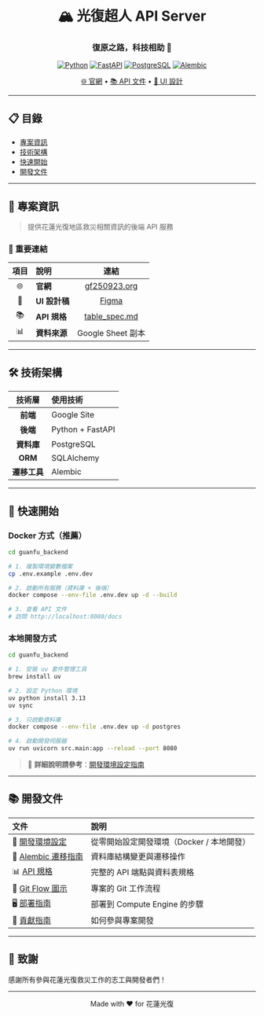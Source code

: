 <div align="center">

# 🏔️ 光復超人 API Server

### 復原之路，科技相助 🤝

[![Python](https://img.shields.io/badge/Python-3.13+-3776AB?style=for-the-badge&logo=python&logoColor=white)](https://www.python.org/)
[![FastAPI](https://img.shields.io/badge/FastAPI-009688?style=for-the-badge&logo=fastapi&logoColor=white)](https://fastapi.tiangolo.com/)
[![PostgreSQL](https://img.shields.io/badge/PostgreSQL-316192?style=for-the-badge&logo=postgresql&logoColor=white)](https://www.postgresql.org/)
[![Alembic](https://img.shields.io/badge/Alembic-6BA81E?style=for-the-badge&logo=python&logoColor=white)](https://alembic.sqlalchemy.org/)

[🌐 官網](https://gf250923.org/map) • [📚 API 文件](https://github.com/GuangFuHero/api-server/blob/main/table_spec.md) • [🎨 UI 設計](https://www.figma.com/design/3HmmJtwok42obsXH93s21b/%E8%8A%B1%E8%93%AE%E5%85%89%E5%BE%A9%E5%BE%A9%E5%8E%9F%E4%B9%8B%E8%B7%AF%EF%BC%81?node-id=162-553&t=Fw2L65c6BsMguQRh-0)

</div>

---

## 📋 目錄

- [專案資訊](#-專案資訊)
- [技術架構](#-技術架構)
- [快速開始](#-快速開始)
- [開發文件](#-開發文件)

---

## 📌 專案資訊

> 提供花蓮光復地區救災相關資訊的後端 API 服務

### 🔗 重要連結

| 項目 | 說明          |                                                                                        連結                                                                                         |
| :--: | :------------ | :---------------------------------------------------------------------------------------------------------------------------------------------------------------------------------: |
|  🌐  | **官網**      |                                                                      [gf250923.org](https://gf250923.org/map)                                                                       |
|  🎨  | **UI 設計稿** | [Figma](https://www.figma.com/design/3HmmJtwok42obsXH93s21b/%E8%8A%B1%E8%93%AE%E5%85%89%E5%BE%A9%E5%BE%A9%E5%8E%9F%E4%B9%8B%E8%B7%AF%EF%BC%81?node-id=162-553&t=Fw2L65c6BsMguQRh-0) |
|  📚  | **API 規格**  |                                                 [table_spec.md](https://github.com/GuangFuHero/api-server/blob/main/table_spec.md)                                                  |
|  📊  | **資料來源**  |                                                                                  Google Sheet 副本                                                                                  |

---

## 🛠️ 技術架構

<div align="center">

|    技術層    | 使用技術         |
| :----------: | :--------------- |
|   **前端**   | Google Site      |
|   **後端**   | Python + FastAPI |
|  **資料庫**  | PostgreSQL       |
|   **ORM**    | SQLAlchemy       |
| **遷移工具** | Alembic          |

</div>

---

## 🚀 快速開始

### Docker 方式（推薦）

```bash
cd guanfu_backend

# 1. 複製環境變數檔案
cp .env.example .env.dev

# 2. 啟動所有服務（資料庫 + 後端）
docker compose --env-file .env.dev up -d --build

# 3. 查看 API 文件
# 訪問 http://localhost:8080/docs
```

### 本地開發方式

```bash
cd guanfu_backend

# 1. 安裝 uv 套件管理工具
brew install uv

# 2. 設定 Python 環境
uv python install 3.13
uv sync

# 3. 只啟動資料庫
docker compose --env-file .env.dev up -d postgres

# 4. 啟動開發伺服器
uv run uvicorn src.main:app --reload --port 8080
```

> 📖 **詳細說明請參考**：[開發環境設定指南](guanfu_backend/docs/getting-started.md)

---

## 📚 開發文件

| 文件                                                      | 說明                                      |
| :-------------------------------------------------------- | :---------------------------------------- |
| 🚀 [開發環境設定](guanfu_backend/docs/getting-started.md) | 從零開始設定開發環境（Docker / 本地開發） |
| 🔄 [Alembic 遷移指南](docs/alembic.md)                    | 資料庫結構變更與遷移操作                  |
| 📊 [API 規格](table_spec.md)                              | 完整的 API 端點與資料表規格               |
| 🔀 [Git Flow 圖示](docs/git-flow-diagram.md)              | 專案的 Git 工作流程                       |
| 🖥️ [部署指南](DEPLOYMENT.md)                              | 部署到 Compute Engine 的步驟              |
| 🤝 [貢獻指南](CONTRIBUTING.md)                            | 如何參與專案開發                          |

---

## 🙏 致謝

感謝所有參與花蓮光復救災工作的志工與開發者們！

---

<div align="center">

Made with ❤️ for 花蓮光復

</div>
